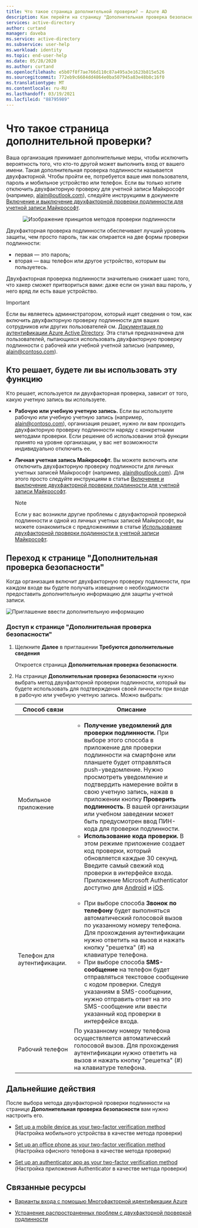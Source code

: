```yaml
---
title: Что такое страница дополнительной проверки? — Azure AD
description: Как перейти на страницу "Дополнительная проверка безопасности" для двухфакторной проверки подлинности
services: active-directory
author: curtand
manager: daveba
ms.service: active-directory
ms.subservice: user-help
ms.workload: identity
ms.topic: end-user-help
ms.date: 05/28/2020
ms.author: curtand
ms.openlocfilehash: e5b07f8f7ae766d110c87a495a3e1623b815e526
ms.sourcegitcommit: 772eb9c6684dd4864e0ba507945a83e48b8c16f0
ms.translationtype: MT
ms.contentlocale: ru-RU
ms.lasthandoff: 03/19/2021
ms.locfileid: "88795989"
---
```

# <a name="what-is-the-additional-verification-page"></a>Что такое страница дополнительной проверки?

Ваша организация принимает дополнительные меры, чтобы исключить вероятность того, что кто-то другой может выполнить вход от вашего имени. Такая дополнительная проверка подлинности называется двухфакторной. Чтобы пройти ее, потребуется ваше имя пользователя, пароль и мобильное устройство или телефон. Если вы только хотите отключить двухфакторную проверку для учетной записи Майкрософт (например, alain@outlook.com), следуйте инструкциям в документе [Включение и выключение двухфакторной проверки подлинности для учетной записи Майкрософт](https://support.microsoft.com/help/4028586/microsoft-account-turning-two-step-verification-on-or-off).

<center>

![Изображение принципов методов проверки подлинности](../authentication/media/concept-mfa-howitworks/methods.png)</center>

Двухфакторная проверка подлинности обеспечивает лучший уровень защиты, чем просто пароль, так как опирается на две формы проверки подлинности:

- первая — это пароль;
- вторая — ваш телефон или другое устройство, которым вы пользуетесь.

Двухфакторная проверка подлинности значительно снижает шанс того, что хакер сможет притвориться вами: даже если он узнал ваш пароль, у него вряд ли есть ваше устройство.

>[!Important]
>Если вы являетесь администратором, который ищет сведения о том, как включить двухфакторную проверку подлинности для ваших сотрудников или других пользователей см. [Документация по аутентификации Azure Active Directory](../authentication/index.yml). Эта статья предназначена для пользователей, пытающихся использовать двухфакторную проверку подлинности с рабочей или учебной учетной записью (например, alain@contoso.com).

## <a name="who-decides-if-you-use-this-feature"></a>Кто решает, будете ли вы использовать эту функцию

Кто решает, используется ли двухфакторная проверка, зависит от того, какую учетную запись вы используете.

- **Рабочую или учебную учетную запись.** Если вы используете рабочую или учебную учетную запись (например, alain@contoso.com), организация решает, нужно ли вам проходить двухфакторную проверку подлинности наряду с конкретными методами проверки. Если решение об использовании этой функции принято на уровне организации, у вас нет возможности индивидуально отключить ее.

- **Личная учетная запись Майкрософт.** Вы можете включить или отключить двухфакторную проверку подлинности для личных учетных записей Майкрософт (например, alain@outlook.com). Для этого просто следуйте инструкциям в статье [Включение и выключение двухфакторной проверки подлинности для учетной записи Майкрософт](https://support.microsoft.com/help/4028586/microsoft-account-turning-two-step-verification-on-or-off).

    >[!Note]
    >Если у вас возникли другие проблемы с двухфакторной проверкой подлинности и одной из личных учетных записей Майкрософт, вы можете ознакомиться с предложениями в статье [Использование двухфакторной проверки подлинности в учетной записи Майкрософт](https://support.microsoft.com/help/12408/microsoft-account-how-to-use-two-step-verification).

## <a name="open-the-additional-security-verification-page"></a>Переход к странице "Дополнительная проверка безопасности"

Когда организация включит двухфакторную проверку подлинности, при каждом входе вы будете получать извещение о необходимости предоставить дополнительную информацию для защиты учетной записи.

![Приглашение ввести дополнительную информацию](media/multi-factor-authentication-verification-methods/multi-factor-authentication-initial-prompt.png)

### <a name="to-access-the-additional-security-verification-page"></a>Доступ к странице "Дополнительная проверка безопасности"

1. Щелкните **Далее** в приглашении **Требуются дополнительные сведения**

    Откроется страница **Дополнительная проверка безопасности**.

2. На странице **Дополнительная проверка безопасности** нужно выбрать метод двухфакторной проверки подлинности, который вы будете использовать для подтверждения своей личности при входе в рабочую или учебную учетную запись. Можно выбрать:

    | Способ связи | Описание |
    | --- | --- |
    | Мобильное приложение | <ul><li>**Получение уведомлений для проверки подлинности.** При выборе этого способа в приложение для проверки подлинности на смартфоне или планшете будет отправляться push-уведомление. Нужно просмотреть уведомление и подтвердить намерение войти в свою учетную запись, нажав в приложении кнопку **Проверить подлинность**. В вашей организации или учебном заведении может быть предусмотрен ввод ПИН-кода для проверки подлинности.</li><li>**Использование кода проверки.** В этом режиме приложение создает код проверки, который обновляется каждые 30 секунд. Введите самый свежий код проверки в интерфейсе входа.<br>Приложение Microsoft Authenticator доступно для [Android](https://go.microsoft.com/fwlink/?linkid=866594) и [iOS](https://go.microsoft.com/fwlink/?linkid=866594).</li></ul> |
    | Телефон для аутентификации. | <ul><li>При выборе способа **Звонок по телефону** будет выполняться автоматический голосовой вызов по указанному номеру телефона. Для прохождения аутентификации нужно ответить на вызов и нажать кнопку "решетка" (#) на клавиатуре телефона.</li><li>При выборе способа **SMS-сообщение** на телефон будет отправляться текстовое сообщение с кодом проверки. Следуя указаниям в SMS-сообщении, нужно отправить ответ на это SMS-сообщение или ввести указанный код проверки в интерфейсе входа.</li></ul> |
    | Рабочий телефон | По указанному номеру телефона осуществляется автоматический голосовой вызов. Для прохождения аутентификации нужно ответить на вызов и нажать кнопку "решетка" (#) на клавиатуре телефона. |

## <a name="next-steps"></a>Дальнейшие действия

После выбора метода двухфакторной проверки подлинности на странице **Дополнительная проверка безопасности** вам нужно настроить его.

- [Set up a mobile device as your two-factor verification method](multi-factor-authentication-setup-phone-number.md) (Настройка мобильного устройства в качестве метода проверки)

- [Set up an office phone as your two-factor verification method](multi-factor-authentication-setup-office-phone.md) (Настройка офисного телефона в качестве метода проверки)

- [Set up an authenticator app as your two-factor verification method](multi-factor-authentication-setup-auth-app.md) (Настройка приложения Authenticator в качестве метода проверки)

## <a name="related-resources"></a>Связанные ресурсы

- [Варианты входа с помощью Многофакторной идентификации Azure](multi-factor-authentication-end-user-signin.md)

- [Устранение распространенных проблем с двухфакторной проверкой подлинности](multi-factor-authentication-end-user-troubleshoot.md)
